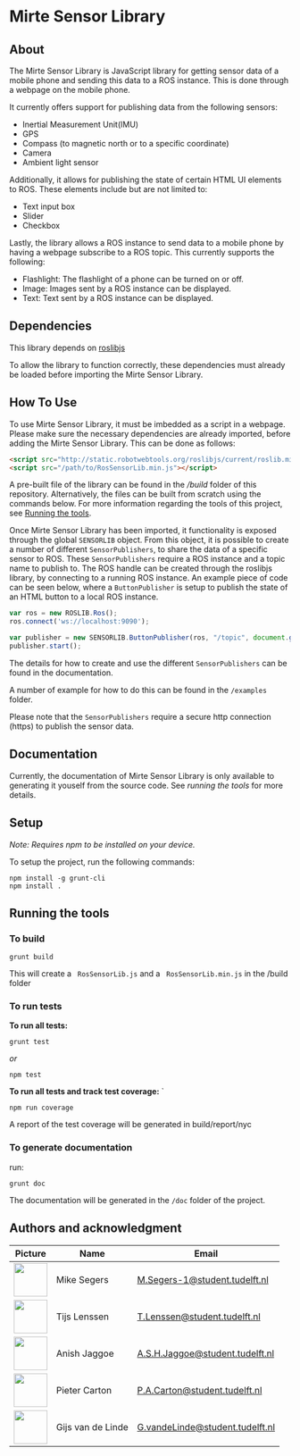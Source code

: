 # Mirte Sensor Library

## About 

The Mirte Sensor Library is JavaScript library for getting sensor data of a mobile phone and sending this data to a ROS instance. This is done through a webpage on the mobile phone.

It currently offers support for publishing data from the following sensors:
- Inertial Measurement Unit(IMU)
- GPS
- Compass (to magnetic north or to a specific coordinate)
- Camera
- Ambient light sensor 

Additionally, it allows for publishing the state of certain HTML UI elements to ROS. These elements include but are not limited to:
- Text input box
- Slider
- Checkbox

Lastly, the library allows a ROS instance to send data to a mobile phone by having a webpage subscribe to a ROS topic. This currently supports the following:
- Flashlight: The flashlight of a phone can be turned on or off.
- Image: Images sent by a ROS instance can be displayed.
- Text: Text sent by a ROS instance can be displayed.

## Dependencies

This library depends on [roslibjs](https://github.com/RobotWebTools/roslibjs "RosLibJs")

To allow the library to function correctly, these dependencies must already be loaded before importing the Mirte Sensor Library.

## How To Use

To use Mirte Sensor Library, it must be imbedded as a script in a webpage. Please make sure the necessary dependencies are already imported, before adding the Mirte Sensor Library. This can be done as follows:

```html
<script src="http://static.robotwebtools.org/roslibjs/current/roslib.min.js"></script>
<script src="/path/to/RosSensorLib.min.js"></script>
```

A pre-built file of the library can be found in the */build* folder of this repository. Alternatively, the  files can be built from scratch using the commands below. For more information regarding the tools of this project, see [Running the tools](#running-the-tools).

Once Mirte Sensor Library has been imported, it functionality is exposed through the global ```SENSORLIB``` object.
From this object, it is possible to create a number of different ```SensorPublishers```, to share the data of a specific sensor to ROS. These ```SensorPublishers``` require a ROS instance and a topic name to publish to.  The ROS handle can be created through the roslibjs library, by connecting to a running ROS instance. An example piece of code can be seen below, where a ```ButtonPublisher``` is setup to publish the state of an HTML button to a local ROS instance.

```js
var ros = new ROSLIB.Ros();
ros.connect('ws://localhost:9090');

var publisher = new SENSORLIB.ButtonPublisher(ros, "/topic", document.getElementById("button"));
publisher.start();
```

The details for how to create and use the different ```SensorPublishers``` can be found in the documentation. 

A number of example for how to do this can be found in the ```/examples``` folder.

Please note that the ```SensorPublishers``` require a secure http connection (https) to publish the sensor data. 

## Documentation
Currently, the documentation of Mirte Sensor Library is only available to generating it youself from the source code.
See *running the tools* for more details.

## Setup

*Note: Requires npm to be installed on your device.*

To setup the project, run the following commands:
```
npm install -g grunt-cli  
npm install .
```

## Running the tools



### **To build**
```
grunt build
```
This will create a ``` RosSensorLib.js``` and a ``` RosSensorLib.min.js``` in the /build folder
### **To run tests**

**To run all tests:**
```  
grunt test  
```
*or*  
```
npm test 
```    

**To run all tests and track test coverage:** `
``` 
npm run coverage 
```

A report of the test coverage will be generated in build/report/nyc


### **To generate documentation**

run: 
```
grunt doc
``` 

The documentation will be generated in the ```/doc``` folder of the project.

## Authors and acknowledgment

| Picture | Name | Email |
|---|---|---|
| <img src="https://gitlab.ewi.tudelft.nl/uploads/-/system/user/avatar/3539/avatar.png?width=400" width="60"/> | Mike Segers | M.Segers-1@student.tudelft.nl |
| <img src="https://cdn.discordapp.com/attachments/965893530251845655/968054757249929246/unknown.png" width="60"/> | Tijs Lenssen | T.Lenssen@student.tudelft.nl |
| <img src="https://gitlab.ewi.tudelft.nl/uploads/-/system/user/avatar/2546/avatar.png?width=400" width="60"/> | Anish Jaggoe | A.S.H.Jaggoe@student.tudelft.nl |
| <img src="https://gitlab.ewi.tudelft.nl/uploads/-/system/user/avatar/3729/avatar.png?width=400" width="60"/> | Pieter Carton | P.A.Carton@student.tudelft.nl |
| <img src="https://gitlab.ewi.tudelft.nl/uploads/-/system/user/avatar/3096/avatar.png?width=400" width="60"/> | Gijs van de Linde | G.vandeLinde@student.tudelft.nl |
